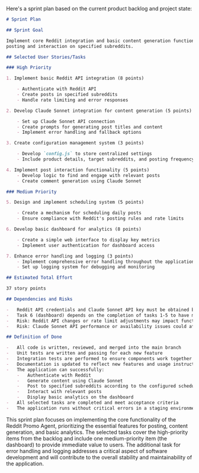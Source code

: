 Here's a sprint plan based on the current product backlog and project state:

```markdown
# Sprint Plan

## Sprint Goal

Implement core Reddit integration and basic content generation functionality to enable automated
posting and interaction on specified subreddits.

## Selected User Stories/Tasks

### High Priority

1. Implement basic Reddit API integration (8 points)

    - Authenticate with Reddit API
    - Create posts in specified subreddits
    - Handle rate limiting and error responses

2. Develop Claude Sonnet integration for content generation (5 points)

    - Set up Claude Sonnet API connection
    - Create prompts for generating post titles and content
    - Implement error handling and fallback options

3. Create configuration management system (3 points)

    - Develop `config.js` to store centralized settings
    - Include product details, target subreddits, and posting frequency

4. Implement post interaction functionality (5 points)
    - Develop logic to find and engage with relevant posts
    - Create comment generation using Claude Sonnet

### Medium Priority

5. Design and implement scheduling system (5 points)

    - Create a mechanism for scheduling daily posts
    - Ensure compliance with Reddit's posting rules and rate limits

6. Develop basic dashboard for analytics (8 points)

    - Create a simple web interface to display key metrics
    - Implement user authentication for dashboard access

7. Enhance error handling and logging (3 points)
    - Implement comprehensive error handling throughout the application
    - Set up logging system for debugging and monitoring

## Estimated Total Effort

37 story points

## Dependencies and Risks

-   Reddit API credentials and Claude Sonnet API key must be obtained before starting tasks 1 and 2
-   Task 6 (dashboard) depends on the completion of tasks 1-5 to have meaningful data to display
-   Risk: Reddit API changes or rate limit adjustments may impact functionality
-   Risk: Claude Sonnet API performance or availability issues could affect content generation

## Definition of Done

-   All code is written, reviewed, and merged into the main branch
-   Unit tests are written and passing for each new feature
-   Integration tests are performed to ensure components work together
-   Documentation is updated to reflect new features and usage instructions
-   The application can successfully:
    -   Authenticate with Reddit
    -   Generate content using Claude Sonnet
    -   Post to specified subreddits according to the configured schedule
    -   Interact with relevant posts
    -   Display basic analytics on the dashboard
-   All selected tasks are completed and meet acceptance criteria
-   The application runs without critical errors in a staging environment
```

This sprint plan focuses on implementing the core functionality of the Reddit Promo Agent,
prioritizing the essential features for posting, content generation, and basic analytics. The
selected tasks cover the high-priority items from the backlog and include one medium-priority item
(the dashboard) to provide immediate value to users. The additional task for error handling and
logging addresses a critical aspect of software development and will contribute to the overall
stability and maintainability of the application.

